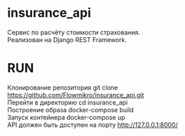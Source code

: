 # insurance_api

Сервис по расчёту стоимости страхования.\
Реализован на Django REST Framework.

# RUN
Клонирование репозитория git clone https://github.com/Flowmikro/insurance_api.git \
Перейти в директорию cd insurance_api\
Построение образа docker-compose build\
Запуск контейнера docker-compose up\
API должен быть доступен на порту http://127.0.0.1:8000/
